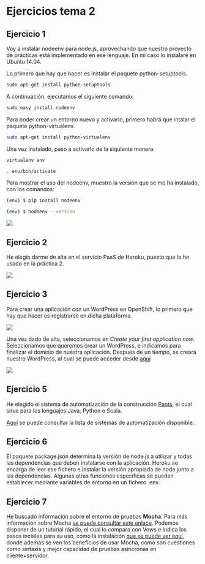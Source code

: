 # Ejercicios tema 2

## Ejercicio 1

Voy a instalar nodeenv para node.js, aprovechando que nuestro proyecto de prácticas está implementado en ese lenguaje. En mi caso lo instalaré en Ubuntu 14.04.

Lo primero que hay que hacer es instalar el paquete python-setuptools.

```sh
sudo apt-get install python-setuptools
```

A continuación, ejecutamos el siguiente comando:

```sh
sudo easy_install nodeenv
```

Para poder crear un entorno nuevo y activarlo, primero habrá que intalar el paquete python-virtualenv.

```sh
sudo apt-get install python-virtualenv
```

Una vez instalado, paso a activarlo de la siquiente manera:

```sh
virtualenv env

. env/bin/activate
```

Para mostrar el uso del nodeenv, muestro la versión que se me ha instalado, con los comandos:
```sh
(env) $ pip install nodeenv

(env) $ nodeenv --version
```
![](http://fotos.subefotos.com/abcd9f43f477d4a528e938a3763af159o.png)


## Ejercicio 2

He elegio darme de alta en el servicio PaaS de Heroku, puesto que lo he usado en la práctica 2.

![](http://fotos.subefotos.com/3924268e4dd225d305a23d17e641ea94o.png)


## Ejercicio 3

Para crear una aplicación con un WordPress en OpenShift, lo primero que hay que hacer es registrarse en dicha plataforma. 

![](http://fotos.subefotos.com/e00a5a7bf956f8db6de474d678ffbe87o.png)

Una vez dado de alta, seleccionamos en *Create your first application now*. Seleccionamos que queremos crear un WordPress, e indicamos para finalizar el dominio de nuestra aplicación. Despues de un tiempo, se creará nuestro WordPress, al cual se puede acceder desde [aquí](http://ejercicio5tema2-joseiv.rhcloud.com/wp-admin/install.php?step=1)

![](http://fotos.subefotos.com/7a59651f10b3870a44d509e38727ae63o.png) 


## Ejercicio 5

He elegido el sistema de automatización de la construcción [Pants](http://pantsbuild.github.io/index.html), el cual sirve para los lenguajes Java, Python o Scala. 

[Aquí](http://en.wikipedia.org/wiki/List_of_build_automation_software) se puede consultar la lista de sistemas de automatización disponible.

## Ejercicio 6

El paquete package.json determina la versión de node.js a utilizar y todas las dependencias que deben instalarse con la aplicación. Heroku se encarga de leer ese fichero e instalar la versión apropiada de node junto a las dependencias. Algunas otras funciones específicas se pueden establecer mediante variables de entorno en un fichero .env.


## Ejercicio 7

He buscado información sobre el entorno de pruebas <b>Mocha</b>. Para más información sobre Mocha [se puede consultar este enlace](https://github.com/mochajs/mocha).  Podemos disponer de un tutorial rápido, el cual lo compara con Vows e indica los pasos inciales para su uso, como la instalación [que se puede ver aquí](https://brianstoner.com/blog/testing-in-nodejs-with-mocha/), donde además se ven los beneficios de usar Mocha, como son cuestiones como sintaxis y mejor capacidad de pruebas asíncronas en cliente+servidor.